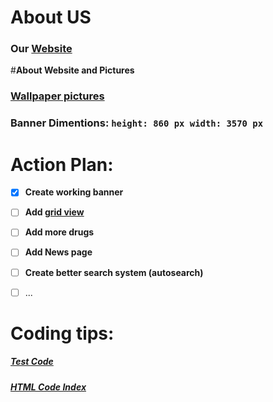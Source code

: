 # **About US**
### Our [Website](https://isthatadeveloper.github.io/pharmacyindexTest.github.io)


#**About Website and Pictures**
### [Wallpaper pictures](https://www.wallpaperflare.com/search?wallpaper=pharmacy)
### Banner Dimentions: ```height: 860 px width: 3570 px```


# **Action Plan:**

- [x] **Create working banner**
- [ ] **Add [grid view](https://www.w3schools.com/css/css_rwd_grid.asp)**
- [ ] **Add more drugs**
- [ ] **Add News page**
- [ ] **Create better search system (autosearch)**
- [ ] ...


# **Coding tips:**
##### [Test Code](https://www.w3schools.com/css/tryit.asp?filename=tryresponsive_styles)
##### [HTML Code Index](https://docs.google.com/document/d/1txJtKqCXBK68QiEDWXglem8-mzOtcNsh4MzIJLNIbrs/edit#)


